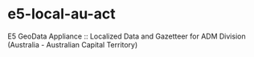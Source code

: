 e5-local-au-act
===============

E5 GeoData Appliance :: Localized Data and Gazetteer for ADM Division (Australia - Australian Capital Territory)
